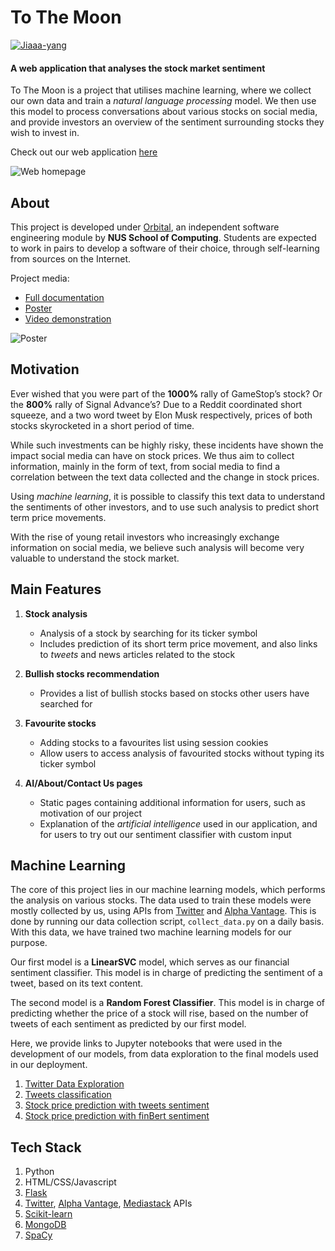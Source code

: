# To The Moon
[![Jiaaa-yang](https://circleci.com/gh/Jiaaa-yang/orbital-to-the-moon.svg?style=shield)](https://app.circleci.com/pipelines/github/Jiaaa-yang/orbital-to-the-moon)

#### A web application that analyses the stock market sentiment

To The Moon is a project that utilises machine learning, where we collect our own data and train a _natural language processing_ model. We then use this model to process conversations about various stocks on social media, and provide investors an overview of the sentiment surrounding stocks they wish to invest in.

Check out our web application [here](https://orbital-to-the-moon.herokuapp.com/)

![Web homepage](../assets/images/web_app_homepage.png)

## About

This project is developed under [Orbital](https://orbital.comp.nus.edu.sg), an independent software engineering module by **NUS School of Computing**. Students are expected to work in pairs to develop a software of their choice, through self-learning from sources on the Internet. 

Project media:
* [Full documentation](https://drive.google.com/file/d/1c7jOcksoYp6OeN8eHZxcTnqx9DlGkuRF/view?usp=sharing)
* [Poster](https://drive.google.com/file/d/1k_UoCEXHOEKOckWaQ47U1MTuIUxlAiFQ/view?usp=sharing)
* [Video demonstration](https://drive.google.com/file/d/1zBYZ1tM0f8TNxXqOZ_F_K4mL9Um6BpXN/view?usp=sharing)

![Poster](../assets/images/poster.png?raw=true)


## Motivation
Ever wished that you were part of the **1000%** rally of GameStop’s stock? Or the **800%** rally of Signal Advance’s? Due to a Reddit coordinated short squeeze, and a two word tweet by Elon Musk respectively, prices of both stocks skyrocketed in a short period of time.

While such investments can be highly risky, these incidents have shown the impact social media can have on stock prices. We thus aim to collect information, mainly in the form of text, from social media to find a correlation between the text data collected and the change in stock prices.

Using _machine learning_, it is possible to classify this text data to understand the sentiments of other investors, and to use such analysis to predict short term price movements.

With the rise of young retail investors who increasingly exchange information on social media, we believe such analysis will become very valuable to understand the stock market.

## Main Features
1. **Stock analysis**
    * Analysis of a stock by searching for its ticker symbol
    * Includes prediction of its short term price movement, and also links to _tweets_ and news articles related to the stock

2. **Bullish stocks recommendation**
    * Provides a list of bullish stocks based on stocks other users have searched for

3. **Favourite stocks**
    * Adding stocks to a favourites list using session cookies
    * Allow users to access analysis of favourited stocks without typing its ticker symbol

4. **AI/About/Contact Us pages**
    * Static pages containing additional information for users, such as motivation of our project
    * Explanation of the _artificial intelligence_ used in our application, and for users to try out our sentiment classifier with custom input

## Machine Learning

The core of this project lies in our machine learning models, which performs the analysis on various stocks. The data used to train these models were mostly collected by us, using APIs from [Twitter](https://developer.twitter.com/en/docs/twitter-api) and [Alpha Vantage](https://www.alphavantage.co/). This is done by running our data collection script, `collect_data.py` on a daily basis. With this data, we have trained two machine learning models for our purpose.

Our first model is a **LinearSVC** model, which serves as our financial sentiment classifier. This model is in charge of predicting the sentiment of a tweet, based on its text content.

The second model is a **Random Forest Classifier**. This model is in charge of predicting whether the price of a stock will rise, based on the number of tweets of each sentiment as predicted by our first model.

Here, we provide links to Jupyter notebooks that were used in the development of our models, from data exploration to the final models used in our deployment.
1. [Twitter Data Exploration](https://www.kaggle.com/lyejiayang/1-twitter-data-exploration)
2. [Tweets classification](https://www.kaggle.com/lyejiayang/2-tweets-classification)
3. [Stock price prediction with tweets sentiment](https://www.kaggle.com/lyejiayang/3-stock-price-prediction-with-tweets-sentiment)
4. [Stock price prediction with finBert sentiment](https://www.kaggle.com/lyejiayang/4-stock-price-prediction-with-finbert-sentiment)

## Tech Stack
1. Python
2. HTML/CSS/Javascript
3. [Flask](https://flask.palletsprojects.com/en/2.0.x/)
4. [Twitter](https://developer.twitter.com/en/docs/twitter-api), [Alpha Vantage](https://www.alphavantage.co/), [Mediastack](https://mediastack.com/) APIs
5. [Scikit-learn](https://scikit-learn.org/stable/)
6. [MongoDB](https://www.mongodb.com/)
7. [SpaCy](https://spacy.io/)
 